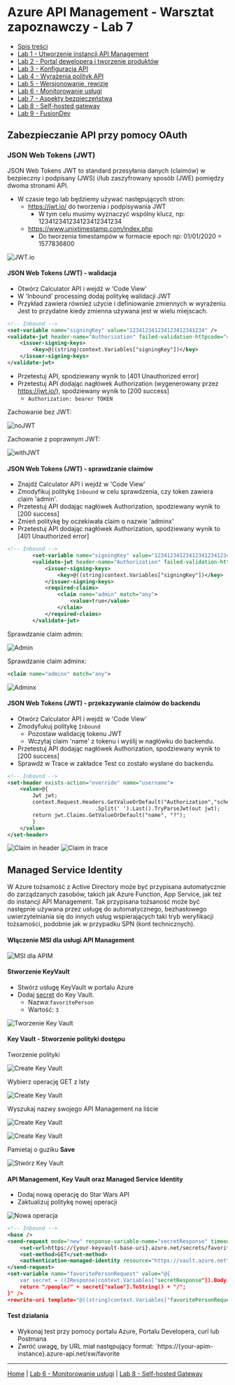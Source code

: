 # Azure API Management - Warsztat zapoznawczy - Lab 7

- [Spis treści](README.md)
- [Lab 1 - Utworzenie instancji API Management](apimanagement-1.md)
- [Lab 2 - Portal dewelopera i tworzenie produktów](apimanagement-2.md)
- [Lab 3 - Konfiguracja API](apimanagement-3.md)
- [Lab 4 - Wyrażenia polityk API](apimanagement-4.md)
- [Lab 5 - Wersjonowanie, rewizje](apimanagement-5.md)
- [Lab 6 - Monitorowanie usługi](apimanagement-6.md)
- [Lab 7 - Aspekty bezpieczeństwa](apimanagement-7.md)
- [Lab 8 - Self-hosted gateway](apimanagement-8.md)
- [Lab 9 - FusionDev](apimanagement-9.md)

## Zabezpieczanie API przy pomocy OAuth

### JSON Web Tokens (JWT)

JSON Web Tokens JWT to standard przesyłania danych (claimów) w bezpieczny i podpisany (JWS) i/lub zaszyfrowany sposób (JWE) pomiędzy dwoma stronami API.

- W czasie tego lab będziemy używać następujących stron:
  - <https://jwt.io/> do tworzenia i podpisywania JWT
    - W tym celu musimy wyznaczyć wspólny klucz, np: 123412341234123412341234
  - <https://www.unixtimestamp.com/index.php>
    - Do tworzenia timestampów w formacie epoch np: 01/01/2020 = 1577836800

![JWT.io](Images/APIMJWT.png)

#### JSON Web Tokens (JWT) - walidacja

- Otwórz Calculator API i wejdź w 'Code View'
- W 'Inbound' processing dodaj politykę walidacji JWT
- Przykład zawiera również użycie i definiowanie zmiennych w wyrażeniu. Jest to przydatne kiedy zmienna używana jest w wielu miejscach.

```xml
<!-- Inbound -->
<set-variable name="signingKey" value="123412341234123412341234" />
<validate-jwt header-name="Authorization" failed-validation-httpcode="401" failed-validation-error-message="Unauthorized">
    <issuer-signing-keys>
        <key>@((string)context.Variables["signingKey"])</key>
    </issuer-signing-keys>
</validate-jwt>
```

- Przetestuj API, spodziewany wynik to [401 Unauthorized error]
- Przetestuj API dodając nagłówek Authorization (wygenerowany przez <https://jwt.io/>), spodziewany wynik to [200 success]
  - `Authorization: bearer TOKEN`

Zachowanie bez JWT:

![noJWT](Images/APIMRequestJWTnone.png)

Zachowanie z poprawnym JWT:

![withJWT](Images/APIMRequestJWTvalid.png)

#### JSON Web Tokens (JWT) - sprawdzanie claimów

- Znajdź Calculator API i wejdź w 'Code View'
- Zmodyfikuj politykę `Inbound` w celu sprawdzenia, czy token zawiera claim 'admin'.
- Przetestuj API dodając nagłówek Authorization, spodziewany wynik to [200 success]
- Zmień politykę by oczekiwała claim o nazwie 'adminx'
- Przetestuj API dodając nagłówek Authorization, spodziewany wynik to [401 Unauthorized error]

```xml
<!-- Inbound -->
        <set-variable name="signingKey" value="123412341234123412341234" />
        <validate-jwt header-name="Authorization" failed-validation-httpcode="401" failed-validation-error-message="Unauthorized">
            <issuer-signing-keys>
                <key>@((string)context.Variables["signingKey"])</key>
            </issuer-signing-keys>
            <required-claims>
                <claim name="admin" match="any">
                    <value>true</value>
                </claim>
            </required-claims>
        </validate-jwt>
```

Sprawdzanie claim admin:

![Admin](Images/APIMRequestJWTclaimvalid.png)

Sprawdzanie claim adminx:

```xml
<claim name="adminx" match="any">
```

![Adminx](Images/APIMRequestJWTclaiminvalid.png)

#### JSON Web Tokens (JWT) - przekazywanie claimów do backendu

- Otwórz Calculator API i wejdź w 'Code View'
- Zmodyfukuj politykę `Inbound`
  - Pozostaw walidację tokenu JWT
  - Wczytaj claim 'name' z tokenu i wyślij w nagłówku do backendu.
- Przetestuj API dodając nagłówek Authorization, spodziewany wynik to [200 success]
- Sprawdź w Trace w zakładce Test co zostało wysłane do backendu.

```xml
<!-- Inbound -->
<set-header exists-action="override" name="username">
    <value>@{
        Jwt jwt;
        context.Request.Headers.GetValueOrDefault("Authorization","scheme param")
                            .Split(' ').Last().TryParseJwt(out jwt);
        return jwt.Claims.GetValueOrDefault("name", "?");
        }
    </value>
</set-header>
```

![Claim in header](Images/APIMHeaderJWTClaimBackend.png)
![Claim in trace](Images/APIMTraceJWTClaimBackend.png)

## Managed Service Identity

W Azure tożsamość z Active Directory może być przypisana automatycznie do zarządzanych zasobów, takich jak  Azure Function, App Service, jak też do instancji API Management. Tak przypisana tożsaność może być następnie używana przez usługę do automatycznego, bezhasłowego uwierzytelniania się do innych usług wspierających taki tryb weryfikacji tożsamości, podobnie jak w przypadku SPN (kont technicznych).

#### Włączenie MSI dla usługi API Management

![MSI dla APIM](Images/apim-security-register-principal.png)

#### Stworzenie KeyVault

- Stwórz usługę KeyVault w portalu Azure
- Dodaj [secret](https://docs.microsoft.com/en-us/azure/key-vault/secrets/quick-create-portal#add-a-secret-to-key-vault) do Key Vault.
  - Nazwa:`favoritePerson`
  - Wartość: `3`

![Tworzenie Key Vault](Images/apim-security-create-key-vault.png)

#### Key Vault - Stworzenie polityki dostępu

Tworzenie polityki

![Create Key Vault](Images/apim-security-key-vault-1.jpg)

Wybierz operację GET z lsty

![Create Key Vault](Images/apim-security-key-vault-2.jpg)

Wyszukaj nazwy swojego API Management na liście

![Create Key Vault](Images/apim-security-key-vault-3.jpg)

![Create Key Vault](Images/apim-security-key-vault-4.jpg)

Pamietaj o guziku **Save**

![Stwórz Key Vault](Images/apim-security-key-vault-5.jpg)

#### API Management, Key Vault oraz Managed Service Identity

- Dodaj nową operację do Star Wars API
- Zaktualizuj politykę nowej operacji

![Nowa operacja](Images/apim-security-add-operation.png)

```xml
<!-- Inbound -->
<base />
<send-request mode="new" response-variable-name="secretResponse" timeout="20" ignore-error="false">
    <set-url>https://{your-keyvault-base-uri}.azure.net/secrets/favoritePerson/?api-version=7.0</set-url>
    <set-method>GET</set-method>
    <authentication-managed-identity resource="https://vault.azure.net" />
</send-request>
<set-variable name="favoritePersonRequest" value="@{
    var secret = ((IResponse)context.Variables["secretResponse"]).Body.As<JObject>();
    return "/people/" + secret["value"].ToString() + "/";
}" />
<rewrite-uri template="@((string)context.Variables["favoritePersonRequest"])" />
```

#### Test działania

- Wykonaj test przy pomocy portalu Azure, Portalu Developera, curl lub Postmana
- Zwróć uwagę, by URL miał następujący format: `https://{your-apim-instance}.azure-api.net/sw/favorite

---

[Home](README.md) | [Lab 6 - Monitorowanie usługi](apimanagement-6.md) | [Lab 8 - Self-hosted Gateway](apimanagement-8.md)
